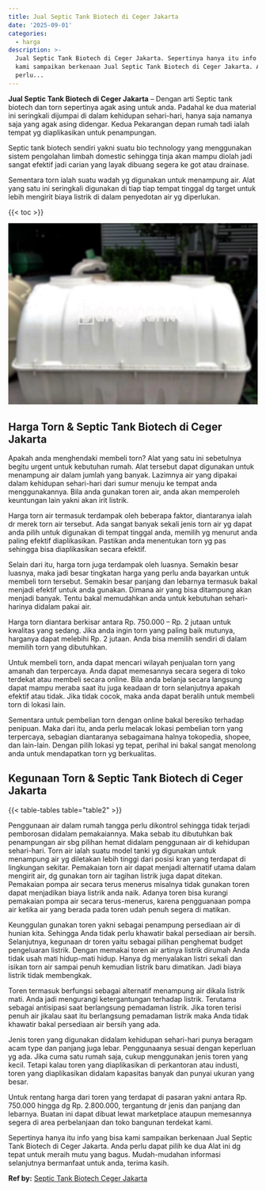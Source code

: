 ```yaml
---
title: Jual Septic Tank Biotech di Ceger Jakarta
date: '2025-09-01'
categories:
  - harga
description: >-
  Jual Septic Tank Biotech di Ceger Jakarta. Sepertinya hanya itu info yang bisa
  kami sampaikan berkenaan Jual Septic Tank Biotech di Ceger Jakarta. Anda
  perlu...
---
```


**Jual Septic Tank Biotech di Ceger Jakarta** – Dengan arti Septic tank biotech dan torn sepertinya agak asing untuk anda. Padahal ke dua material ini seringkali dijumpai di dalam kehidupan sehari-hari, hanya saja namanya saja yang agak asing didengar. Kedua Pekarangan depan rumah tadi ialah tempat yg diaplikasikan untuk penampungan.

Septic tank biotech sendiri yakni suatu bio technology yang menggunakan sistem pengolahan limbah domestic sehingga tinja akan mampu diolah jadi sangat efektif jadi carian yang layak dibuang segera ke got atau drainase.

Sementara torn ialah suatu wadah yg digunakan untuk menampung air. Alat yang satu ini seringkali digunakan di tiap tiap tempat tinggal dg target untuk lebih mengirit biaya listrik di dalam penyedotan air yg diperlukan.

{{< toc >}}

![Jual Septic Tank Biotech di Ceger Jakarta](/images/jual-bio-septictank-40.png)

## Harga Torn & Septic Tank Biotech di Ceger Jakarta

Apakah anda menghendaki membeli torn? Alat yang satu ini sebetulnya begitu urgent untuk kebutuhan rumah. Alat tersebut dapat digunakan untuk menampung air dalam jumlah yang banyak. Lazimnya air yang dipakai dalam kehidupan sehari-hari dari sumur menuju ke tempat anda menggunakannya. Bila anda gunakan toren air, anda akan memperoleh keuntungan lain yakni akan irit listrik.

Harga torn air termasuk terdampak oleh beberapa faktor, diantaranya ialah dr merek torn air tersebut. Ada sangat banyak sekali jenis torn air yg dapat anda pilih untuk digunakan di tempat tinggal anda, memilih yg menurut anda paling efektif diaplikasikan. Pastikan anda menentukan torn yg pas sehingga bisa diaplikasikan secara efektif.

Selain dari itu, harga torn juga terdampak oleh luasnya. Semakin besar luasnya, maka jadi besar tingkatan harga yang perlu anda bayarkan untuk membeli torn tersebut. Semakin besar panjang dan lebarnya termasuk bakal menjadi efektif untuk anda gunakan. Dimana air yang bisa ditampung akan menjadi banyak. Tentu bakal memudahkan anda untuk kebutuhan sehari-harinya didalam pakai air.

Harga torn diantara berkisar antara Rp. 750.000 – Rp. 2 jutaan untuk kwalitas yang sedang. Jika anda ingin torn yang paling baik mutunya, harganya dapat melebihi Rp. 2 jutaan. Anda bisa memilih sendiri di dalam memilih torn yang dibutuhkan.

Untuk membeli torn, anda dapat mencari wilayah penjualan torn yang amanah dan terpercaya. Anda dapat memesannya secara segera di toko terdekat atau membeli secara online. Bila anda belanja secara langsung dapat mampu meraba saat itu juga keadaan dr torn selanjutnya apakah efektif atau tidak. Jika tidak cocok, maka anda dapat beralih untuk membeli torn di lokasi lain.

Sementara untuk pembelian torn dengan online bakal beresiko terhadap penipuan. Maka dari itu, anda perlu melacak lokasi pembelian torn yang terpercaya, sebagian diantaranya sebagaimana halnya tokopedia, shopee, dan lain-lain. Dengan pilih lokasi yg tepat, perihal ini bakal sangat menolong anda untuk mendapatkan torn yg berkualitas.

## Kegunaan Torn & Septic Tank Biotech di Ceger Jakarta

{{< table-tables table="table2" >}}

Penggunaan air dalam rumah tangga perlu dikontrol sehingga tidak terjadi pemborosan didalam pemakaiannya. Maka sebab itu dibutuhkan bak penampungan air sbg pilihan hemat didalam penggunaan air di kehidupan sehari-hari. Torn air ialah suatu model tanki yg digunakan untuk menampung air yg diletakan lebih tinggi dari posisi kran yang terdapat di lingkungan sekitar. Pemakaian torn air dapat menjadi alternatif utama dalam mengirit air, dg gunakan torn air tagihan listrik juga dapat ditekan. Pemakaian pompa air secara terus menerus misalnya tidak gunakan toren dapat menjadikan biaya listrik anda naik. Adanya toren bisa kurangi pemakaian pompa air secara terus-menerus, karena pengguanaan pompa air ketika air yang berada pada toren udah penuh segera di matikan.

Keunggulan gunakan toren yakni sebagai penampung persediaan air di hunian kita. Sehingga Anda tidak perlu khawatir bakal persediaan air bersih. Selanjutnya, kegunaan dr toren yaitu sebagai pilihan penghemat budget pengeluaran listrik. Dengan memakai toren air artinya listrik dirumah Anda tidak usah mati hidup-mati hidup. Hanya dg menyalakan listri sekali dan isikan torn air sampai penuh kemudian listrik baru dimatikan. Jadi biaya listrik tidak membengkak.

Toren termasuk berfungsi sebagai alternatif menampung air dikala listrik mati. Anda jadi mengurangi ketergantungan terhadap listrik. Terutama sebagai antisipasi saat berlangsung pemadaman listrik. Jika toren terisi penuh air jikalau saat itu berlangsung pemadaman listrik maka Anda tidak khawatir bakal persediaan air bersih yang ada.

Jenis toren yang digunakan didalam kehidupan sehari-hari punya beragam acam type dan panjang juga lebar. Penggunaanya sesuai dengan keperluan yg ada. Jika cuma satu rumah saja, cukup menggunakan jenis toren yang kecil. Tetapi kalau toren yang diaplikasikan di perkantoran atau industi, toren yang diaplikasikan didalam kapasitas banyak dan punyai ukuran yang besar.

Untuk rentang harga dari toren yang terdapat di pasaran yakni antara Rp. 750.000 hingga dg Rp. 2.800.000, tergantung dr jenis dan panjang dan lebarnya. Buatan ini dapat dibuat lewat marketplace ataupun memesannya segera di area perbelanjaan dan toko bangunan terdekat kami.

Sepertinya hanya itu info yang bisa kami sampaikan berkenaan Jual Septic Tank Biotech di Ceger Jakarta. Anda perlu dapat pilih ke dua Alat ini dg tepat untuk meraih mutu yang bagus. Mudah-mudahan informasi selanjutnya bermanfaat untuk anda, terima kasih.

**Ref by:** [Septic Tank Biotech Ceger Jakarta](https://id.wikipedia.org/wiki/Septic)
